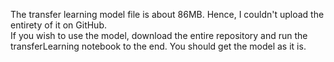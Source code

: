 The transfer learning model file is about 86MB. Hence, I couldn't upload the entirety of it on GitHub.  
If you wish to use the model, download the entire repository and run the transferLearning notebook to the end. You should get the model as it is.
